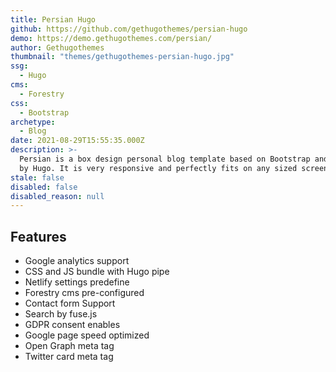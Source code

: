 ```yaml
---
title: Persian Hugo
github: https://github.com/gethugothemes/persian-hugo
demo: https://demo.gethugothemes.com/persian/
author: Gethugothemes
thumbnail: "themes/gethugothemes-persian-hugo.jpg"
ssg:
  - Hugo
cms:
  - Forestry
css:
  - Bootstrap
archetype:
  - Blog
date: 2021-08-29T15:55:35.000Z
description: >-
  Persian is a box design personal blog template based on Bootstrap and powered
  by Hugo. It is very responsive and perfectly fits on any sized screen device.
stale: false
disabled: false
disabled_reason: null
---
```


## Features

* Google analytics support
* CSS and JS bundle with Hugo pipe
* Netlify settings predefine
* Forestry cms pre-configured
* Contact form Support
* Search by fuse.js
* GDPR consent enables
* Google page speed optimized
* Open Graph meta tag
* Twitter card meta tag